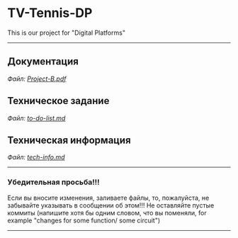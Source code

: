 # TV-Tennis-DP
This is our project for "Digital Platforms"

***
## Документация
*Файл: [Project-B.pdf](https://github.com/lnkpv/TV-Tennis-DP/blob/main/Project-B.pdf)*
## Техническое задание
*Файл: [to-do-list.md](https://github.com/lnkpv/TV-Tennis-DP/blob/main/to-do-list.md)*
## Техническая информация 
*Файл: [tech-info.md](https://github.com/lnkpv/TV-Tennis-DP/blob/main/tech-info.md)*
***
### **Убедительная просьба!!!**
Если вы вносите изменения, заливаете файлы, то, пожалуйста, не забывайте указывать в сообщении об этом!!!
Не оставляйте пустые коммиты (напишите хотя бы одним словом, что вы поменяли, for example  "changes for some function/ some circuit")
***

